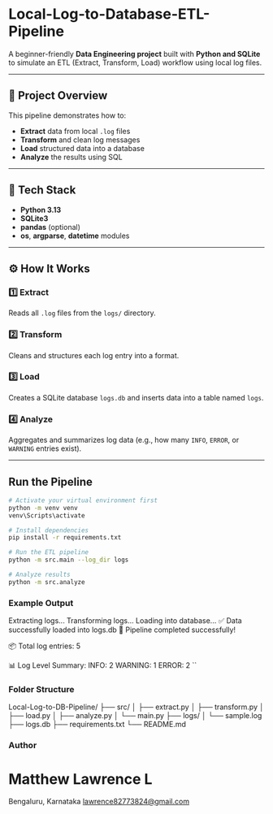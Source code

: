 # Local-Log-to-Database-ETL-Pipeline

A beginner-friendly **Data Engineering project** built with **Python and SQLite** to simulate an ETL (Extract, Transform, Load) workflow using local log files.

---

## 🚀 Project Overview

This pipeline demonstrates how to:
- **Extract** data from local `.log` files
- **Transform** and clean log messages
- **Load** structured data into a database
- **Analyze** the results using SQL

---

## 🧩 Tech Stack

- **Python 3.13**
- **SQLite3**
- **pandas** (optional)
- **os**, **argparse**, **datetime** modules

---

## ⚙️ How It Works

### 1️⃣ Extract
Reads all `.log` files from the `logs/` directory.

### 2️⃣ Transform
Cleans and structures each log entry into a format.

### 3️⃣ Load
Creates a SQLite database `logs.db` and inserts data into a table named `logs`.

### 4️⃣ Analyze
Aggregates and summarizes log data (e.g., how many `INFO`, `ERROR`, or `WARNING` entries exist).

---

## Run the Pipeline

```bash
# Activate your virtual environment first
python -m venv venv
venv\Scripts\activate

# Install dependencies
pip install -r requirements.txt

# Run the ETL pipeline
python -m src.main --log_dir logs

# Analyze results
python -m src.analyze

```

### Example Output

Extracting logs...
Transforming logs...
Loading into database...
✅ Data successfully loaded into logs.db
🎯 Pipeline completed successfully!

📦 Total log entries: 5

📊 Log Level Summary:
  INFO: 2
  WARNING: 1
  ERROR: 2
``
### Folder Structure

Local-Log-to-DB-Pipeline/
├── src/
│   ├── extract.py
│   ├── transform.py
│   ├── load.py
│   ├── analyze.py
│   └── main.py
├── logs/
│   └── sample.log
├── logs.db
├── requirements.txt
└── README.md
### Author 
# Matthew Lawrence L
Bengaluru, Karnataka
lawrence82773824@gmail.com
